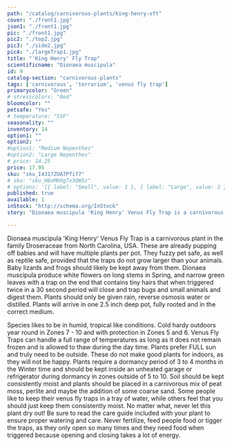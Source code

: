 ```yaml
---
path: "/catalog/carnivorous-plants/king-henry-vft"
cover: "./front1.jpg"
json1: "./front1.jpg"
pic: "./front1.jpg"
pic2: "./top2.jpg"
pic3: "./side2.jpg"
pic4: "./largeTrap1.jpg"
title: "'King Henry' Fly Trap"
scientificname: "Dionaea muscipula"
id: 9 
catalog-section: "carnivorous-plants"
tags: ['carnivorous', 'terrarium', 'venus fly trap']
primarycolor: "Green"
# stresscolors: "Red"
bloomcolor: ""
petsafe: "Yes"
# temperature: "55F"
seasonality: ""
inventory: 14
option1: ""
option2: ""
#option1: "Medium Nepenthes"
#option2: "Large Nepenthes"
# price: 14.25
price: 17.95
sku: "sku_I4317ZUA7Pfi77"
# sku: "sku_H8oMHXgTx3QW3z"
# options: '[{ label: "Small", value: 1 }, { label: "Large", value: 2 }]'
published: true
available: 1
inStock: "http://schema.org/InStock"
story: "Dionaea muscipula 'King Henry' Venus Fly Trap is a carnivorous plant in the family Droseraceae from North Carolina, USA."

---
```

Dionaea muscipula 'King Henry' Venus Fly Trap is a carnivorous plant in the family Droseraceae from North Carolina, USA. These are already pupping off babies and will have multiple plants per pot. They fuzzy pet safe, as well as reptile safe, provided that the traps do not grow larger than your animals. Baby lizards and frogs should likely be kept away from them. Dionaea muscipula produce white flowers on long stems in Spring, and narrow green leaves with a trap on the end that contains tiny hairs that when triggered twice in a 30 second period will close and trap bugs and small animals and digest them. Plants should only be given rain, reverse osmosis water or distilled. Plants will arrive in one 2.5 inch deep pot, fully rooted and in the correct medium.

Species likes to be in humid, tropical like conditions. Cold hardy outdoors year round in Zones 7 - 10 and with protection in Zones 5 and 6. Venus Fly Traps can handle a full range of temperatures as long as it does not remain frozen and is allowed to thaw during the day time. Plants prefer FULL sun and truly need to be outside. These do not make good plants for indoors, as they will not be happy. Plants require a dormancy period of 3 to 4 months in the Winter time and should be kept inside an unheated garage or refrigerator during dormancy in zones outside of 5 to 10. Soil should be kept consistently moist and plants should be placed in a carnivorous mix of peat moss, perlite and maybe the addition of some coarse sand. Some people like to keep their venus fly traps in a tray of water, while others feel that you should just keep them consistently moist. No matter what, never let this plant dry out! Be sure to read the care guide included with your plant to ensure proper watering and care. Never fertilize, feed people food or tigger the traps, as they only open so many times and they need food when triggered because opening and closing takes a lot of energy.